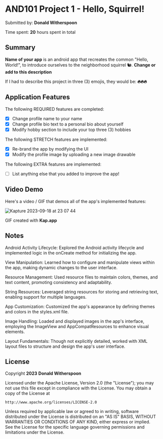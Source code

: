 <!-- (This is a comment) INSTRUCTIONS: Go through this page and fill out any **bolded** entries with their correct values.-->

# AND101 Project 1 - Hello, Squirrel!

Submitted by: **Donald Witherspoon**

Time spent: **20** hours spent in total

## Summary

**Name of your app** is an android app that recreates the common "Hello, World!", to introduce ourselves to the neighborhood squirrel 🐿.  **Change or add to this description**

If I had to describe this project in three (3) emojis, they would be: **🔥🔥🔥**

## Application Features

<!-- (This is a comment) Please be sure to change the [ ] to [x] for any features you completed.  If a feature is not checked [x], you might miss the points for that item! -->

The following REQUIRED features are completed:

- [x] Change profile name to your name
- [x] Change profile bio text to a personal bio about yourself
- [x] Modify hobby section to include your top three (3) hobbies

The following STRETCH features are implemented:

- [x] Re-brand the app by modifying the UI
- [x] Modify the profile image by uploading a new image drawable

The following EXTRA features are implemented:

- [ ] List anything else that you added to improve the app!

## Video Demo

Here's a video / GIF that demos all of the app's implemented features:


![Kapture 2023-09-18 at 23 07 44](https://github.com/DonaldWorlds/and101-project1-starter/assets/76827598/d8475912-88f4-4a80-bdd9-32aac7e2fe79)





GIF created with ****Kap.app****

<!-- Recommended tools:
- [Kap](https://getkap.co/) for macOS
- [ScreenToGif](https://www.screentogif.com/) for Windows
- [peek](https://github.com/phw/peek) for Linux. -->

## Notes

Android Activity Lifecycle: Explored the Android activity lifecycle and implemented logic in the onCreate method for initializing the app.

View Manipulation: Learned how to configure and manipulate views within the app, making dynamic changes to the user interface.

Resource Management: Used resource files to maintain colors, themes, and text content, promoting consistency and adaptability.

String Resources: Leveraged string resources for storing and retrieving text, enabling support for multiple languages.

App Customization: Customized the app's appearance by defining themes and colors in the styles.xml file.

Image Handling: Loaded and displayed images in the app's interface, employing the ImageView and AppCompatResources to enhance visual elements.

Layout Fundamentals: Though not explicitly detailed, worked with XML layout files to structure and design the app's user interface.

## License

Copyright **2023** **Donald Witherspoon**

Licensed under the Apache License, Version 2.0 (the "License");
you may not use this file except in compliance with the License.
You may obtain a copy of the License at

    http://www.apache.org/licenses/LICENSE-2.0

Unless required by applicable law or agreed to in writing, software
distributed under the License is distributed on an "AS IS" BASIS,
WITHOUT WARRANTIES OR CONDITIONS OF ANY KIND, either express or implied.
See the License for the specific language governing permissions and
limitations under the License.

